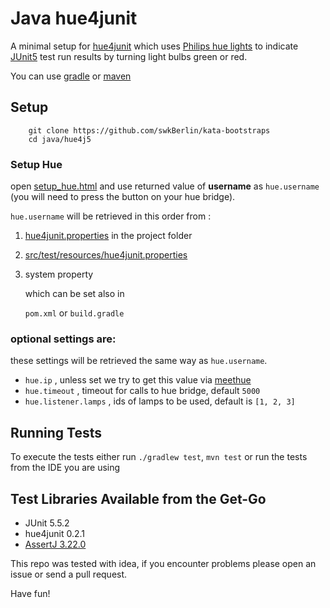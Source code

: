 # Java hue4junit


A minimal setup for [hue4junit](https://github.com/mklose/hue4junit) which uses [Philips hue lights](https://www2.meethue.com/en-us/starter-kits) to indicate [JUnit5](https://junit.org/junit5/) test run results by turning light bulbs green or red.

You can use [gradle](https://gradle.org/) or [maven](https://maven.apache.org/)

## Setup

```
    git clone https://github.com/swkBerlin/kata-bootstraps
    cd java/hue4j5
```

### Setup Hue
open [setup_hue.html](http://htmlpreview.github.io/?https://github.com/mklose/hue4junit/blob/master/setup_hue.html) and use returned value of __username__ as `hue.username` (you will need to press the button on your hue bridge).

`hue.username` will be retrieved in this order from :

 1. [hue4junit.properties](hue4junit.properties) in the project folder
 1. [src/test/resources/hue4junit.properties](src/test/resources/hue4junit.properties)
 1. system property

    which can be set also in  

    `pom.xml` or `build.gradle`

 ### optional settings are:
 these settings will be retrieved the same way as `hue.username`.
  - `hue.ip` , unless set we try to get this value via [meethue](https://www.meethue.com/api/nupnp)
  - `hue.timeout` , timeout for calls to hue bridge, default `5000`
  - `hue.listener.lamps` , ids of lamps to be used, default is  `[1, 2, 3]`

## Running Tests

To execute the tests either run `./gradlew test`, `mvn test` or run the tests from the IDE you are using

## Test Libraries Available from the Get-Go
- JUnit 5.5.2
- hue4junit 0.2.1
- [AssertJ 3.22.0](https://assertj.github.io/doc/#assertj-core-release-notes)

This repo was tested with idea, if you encounter problems please open an issue or send a pull request.

Have fun!
